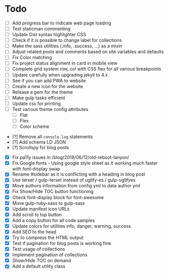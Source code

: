 # Todo

- [ ] Add progress bar to indicate web page loading
- [ ] Test staticman commenting
- [ ] Update Gist syntax highlighter CSS
- [ ] Check if it is possible to change label for collections
- [ ] Make the sass utilities (.info, .success, ...) as a mixin
- [ ] Adjust related posts and comments based on site variables and defaults
- [ ] Fix Color matching
- [ ] Fix project status alignment in card in mobile view
- [ ] Complete grid system row, col with CSS flex for all various breakpoints
- [ ] Update carefully when upgrading jekyll to 4.x
- [ ] See if you can add PWA to website
- [ ] Create a new icon for the website
- [ ] Release a gem for the theme
- [ ] Make gulp tasks efficient
- [ ] Update css for printing
- [ ] Test various theme config attributes 
  - [ ] Flat
  - [ ] Flex
  - [ ] Color scheme
- [?] Remove all ```console.log``` statements
- [?] Add schema LD JSON 
- [?] Scrollspy for blog posts
- [x] Fix pa11y issues in /blog/2018/06/12/old-reboot-lanyon/
- [x] Fix Google fonts - Using google style sheet as it working much faster with font-display swap
- [x] Rename #sidebar as it is conflicting with a heading in blog post
- [x] Use terser / gulp-terset instead of uglify-es / gulp-uglifyes
- [x] Move authors information from config yml to data author yml
- [x] Fix Show/Hide TOC button functioning
- [x] Check font-display block for font-awesome
- [x] Move gulp-ruby-sass to gulp-sass
- [x] Update manifest icon URLs
- [x] Add scroll to top button
- [x] Add a copy button for all code samples
- [x] Update colors for utilities info, danger, warning, success
- [x] Add SEO to the head
- [x] Try to compress the HTML output
- [x] Test if pagination for blog posts is working fine
- [x] Test usage of collections
- [x] Implement pagination of collections
- [x] Show/Hide TOC on demand
- [x] Add a default utility class
